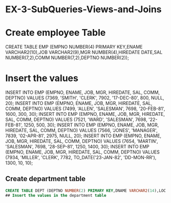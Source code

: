 # EX-3-SubQueries-Views-and-Joins
#   Create employee Table
CREATE TABLE EMP (EMPNO NUMBER(4) PRIMARY KEY,ENAME VARCHAR2(10),JOB VARCHAR2(9),MGR NUMBER(4),HIREDATE DATE,SAL NUMBER(7,2),COMM NUMBER(7,2),DEPTNO NUMBER(2));
# Insert the values
INSERT INTO EMP (EMPNO, ENAME, JOB, MGR, HIREDATE, SAL, COMM, DEPTNO) VALUES (7369, 'SMITH', 'CLERK', 7902, '17-DEC-80', 800, NULL, 20); INSERT INTO EMP (EMPNO, ENAME, JOB, MGR, HIREDATE, SAL, COMM, DEPTNO) VALUES (7499, 'ALLEN', 'SALESMAN', 7698, '20-FEB-81', 1600, 300, 30); INSERT INTO EMP (EMPNO, ENAME, JOB, MGR, HIREDATE, SAL, COMM, DEPTNO) VALUES (7521, 'WARD', 'SALESMAN', 7698, '22-FEB-81', 1250, 500, 30); INSERT INTO EMP (EMPNO, ENAME, JOB, MGR, HIREDATE, SAL, COMM, DEPTNO) VALUES (7566, 'JONES', 'MANAGER', 7839, '02-APR-81', 2975, NULL, 20); INSERT INTO EMP (EMPNO, ENAME, JOB, MGR, HIREDATE, SAL, COMM, DEPTNO) VALUES (7654, 'MARTIN', 'SALESMAN', 7698, '28-SEP-81', 1250, 1400, 30); INSERT INTO EMP (EMPNO, ENAME, JOB, MGR, HIREDATE, SAL, COMM, DEPTNO) VALUES (7934, 'MILLER', 'CLERK', 7782, TO_DATE('23-JAN-82', 'DD-MON-RR'), 1300, 10, 10);

## Create department table
```sql
CREATE TABLE DEPT (DEPTNO NUMBER(2) PRIMARY KEY,DNAME VARCHAR2(14),LOC VARCHAR2(13));
## Insert the values in the department table

